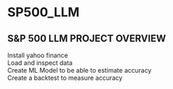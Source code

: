 # SP500_LLM
S&amp;P 500 LLM
PROJECT OVERVIEW
--------------------
Install yahoo finance<br>
Load and inspect data<br>
Create ML Model to be able to estimate accuracy<br>
Create a backtest to measure accuracy




